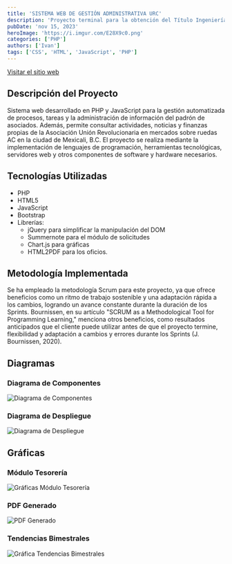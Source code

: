 ```yaml
---
title: 'SISTEMA WEB DE GESTIÓN ADMINISTRATIVA URC'
description: 'Proyecto terminal para la obtención del Título Ingeniería en Desarrollo de Software en la UNADM.'
pubDate: 'nov 15, 2023'
heroImage: 'https://i.imgur.com/E28X9c0.png'
categories: ['PHP']
authors: ['Ivan']
tags: ['CSS', 'HTML', 'JavaScript', 'PHP']
---
```


[Visitar el sitio web](https://urcmxl.com/ "{{title}}")

## Descripción del Proyecto

Sistema web desarrollado en PHP y JavaScript para la gestión automatizada de procesos, tareas y la administración de información del padrón de asociados. Además, permite consultar actividades, noticias y finanzas propias de la Asociación Unión Revolucionaria en mercados sobre ruedas AC en la ciudad de Mexicali, B.C. El proyecto se realiza mediante la implementación de lenguajes de programación, herramientas tecnológicas, servidores web y otros componentes de software y hardware necesarios.

## Tecnologías Utilizadas
- PHP
- HTML5
- JavaScript
- Bootstrap
- Librerías:
  - jQuery para simplificar la manipulación del DOM
  - Summernote para el módulo de solicitudes
  - Chart.js para gráficas
  - HTML2PDF para los oficios.

## Metodología Implementada
Se ha empleado la metodología Scrum para este proyecto, ya que ofrece beneficios como un ritmo de trabajo sostenible y una adaptación rápida a los cambios, logrando un avance constante durante la duración de los Sprints. Bournissen, en su artículo "SCRUM as a Methodological Tool for Programming Learning," menciona otros beneficios, como resultados anticipados que el cliente puede utilizar antes de que el proyecto termine, flexibilidad y adaptación a cambios y errores durante los Sprints (J. Bournissen, 2020).

## Diagramas

### Diagrama de Componentes
![Diagrama de Componentes](https://imgur.com/9qnHdDo.png)

### Diagrama de Despliegue
![Diagrama de Despliegue](https://i.imgur.com/3xBDee1.png)

## Gráficas

### Módulo Tesorería
![Gráficas Módulo Tesorería](https://imgur.com/sSKJlc3.png)

### PDF Generado
![PDF Generado](https://imgur.com/Iu00AKS.png)

### Tendencias Bimestrales
![Gráfica Tendencias Bimestrales](https://imgur.com/pv5irOo.png)